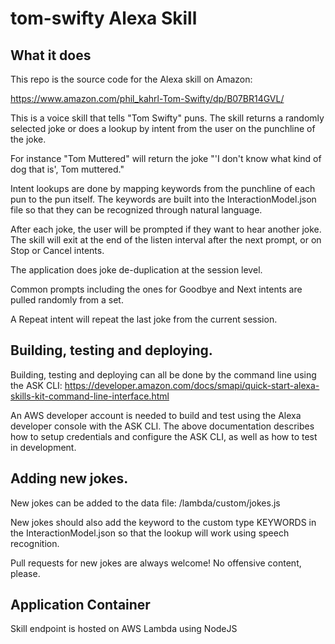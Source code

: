 # tom-swifty Alexa Skill

## What it does

This repo is the source code for the Alexa skill on Amazon:

https://www.amazon.com/phil_kahrl-Tom-Swifty/dp/B07BR14GVL/

This is a voice skill that tells "Tom Swifty" puns.  The skill returns a randomly selected joke
or does a lookup by intent from the user on the punchline of the joke. 

For instance "Tom Muttered" will return the joke "'I don't know what kind of dog that is', Tom muttered."

Intent lookups are done by mapping keywords from the punchline of each pun to the pun itself.
The keywords are built into the InteractionModel.json file so that they can be recognized through natural language.

After each joke, the user will be prompted if they want to hear another joke.  The skill will exit at the end of the listen
interval after the next prompt, or on Stop or Cancel intents.

The application does joke de-duplication at the session level.

Common prompts including the ones for Goodbye and Next intents are pulled randomly from a set.

A Repeat intent will repeat the last joke from the current session.

## Building, testing and deploying.

Building, testing and deploying can all be done by the command line using the ASK CLI:
https://developer.amazon.com/docs/smapi/quick-start-alexa-skills-kit-command-line-interface.html

An AWS developer account is needed to build and test using the Alexa developer console with the ASK CLI.
The above documentation describes how to setup credentials and configure the ASK CLI, as well as how to test
in development.

## Adding new jokes.

New jokes can be added to the data file: /lambda/custom/jokes.js

New jokes should also add the keyword to the custom type KEYWORDS in the InteractionModel.json so that the lookup 
will work using speech recognition.

Pull requests for new jokes are always welcome!  No offensive content, please.

## Application Container

Skill endpoint is hosted on AWS Lambda using NodeJS
